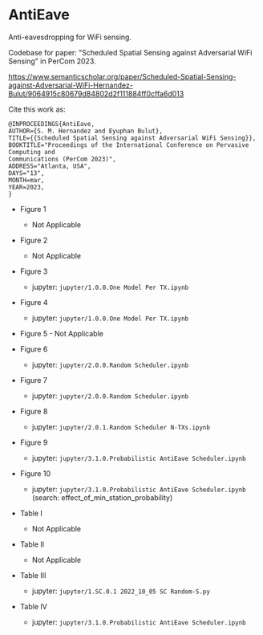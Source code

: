 # AntiEave 

Anti-eavesdropping for WiFi sensing.

Codebase for paper: "Scheduled Spatial Sensing against Adversarial WiFi Sensing" in PerCom 2023.

https://www.semanticscholar.org/paper/Scheduled-Spatial-Sensing-against-Adversarial-WiFi-Hernandez-Bulut/9064915c80679d84802d2f111884ff0cffa6d013

Cite this work as:

```
@INPROCEEDINGS{AntiEave,
AUTHOR={S. M. Hernandez and Eyuphan Bulut},
TITLE={{Scheduled Spatial Sensing against Adversarial WiFi Sensing}},
BOOKTITLE="Proceedings of the International Conference on Pervasive Computing and
Communications (PerCom 2023)",
ADDRESS="Atlanta, USA",
DAYS="13",
MONTH=mar,
YEAR=2023,
}
```

- Figure 1
  - Not Applicable
- Figure 2 
  - Not Applicable
- Figure 3 
  - jupyter: `jupyter/1.0.0.One Model Per TX.ipynb`
- Figure 4 
  - jupyter: `jupyter/1.0.0.One Model Per TX.ipynb`
- Figure 5 - Not Applicable
- Figure 6 
  - jupyter: `jupyter/2.0.0.Random Scheduler.ipynb`
- Figure 7 
  - jupyter: `jupyter/2.0.0.Random Scheduler.ipynb`
- Figure 8 
  - jupyter: `jupyter/2.0.1.Random Scheduler N-TXs.ipynb`
- Figure 9 
  - jupyter: `jupyter/3.1.0.Probabilistic AntiEave Scheduler.ipynb`
- Figure 10 
  - jupyter: `jupyter/3.1.0.Probabilistic AntiEave Scheduler.ipynb` (search: effect_of_min_station_probability)

- Table I 
  - Not Applicable
- Table II
  - Not Applicable
- Table III 
  - jupyter: `jupyter/1.SC.0.1 2022_10_05 SC Random-S.py`
- Table IV 
  - jupyter: `jupyter/3.1.0.Probabilistic AntiEave Scheduler.ipynb`
